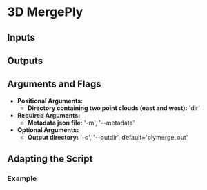 # 3D MergePly

## Inputs


## Outputs


## Arguments and Flags
* **Positional Arguments:** 
    * **Directory containing two point clouds (east and west):** 'dir' 
* **Required Arguments:**
    * **Metadata json file:** '-m', '--metadata'             
* **Optional Arguments:**
    * **Output directory:** '-o', '--outdir', default='plymerge_out'
    
    

       
## Adapting the Script
                                        
### Example
